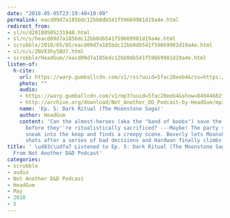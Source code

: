 ```yaml
---
date: "2018-05-05T23:19:40+10:00"
permalink: eacd09d7a185bdc12bb0db541f59669981d19a4e.html
redirect_from:
- sl/n/d20180505231940.html
- sl/n/s/heacd09d7a185bdc12bb0db541f59669981d19a4e.html
- scrobble/2018/05/05/eacd09d7a185bdc12bb0db541f59669981d19a4e.html
- sl/n/s/ZNVX3hy5BU7.html
- scrobble/HeadGum//eacd09d7a185bdc12bb0db541f59669981d19a4e.html
listen-of:
  h-cite:
    url: https://warp.gumballcdn.com/v1/rss?uuid=5fac20eeb4&rss=https://rss.art19.com/not-another-d-and-d-podcast
    photo: ""
    audio:
    - https://warp.gumballcdn.com/v1/mp3?uuid=5fac20eeb4&show=84944682f0&mp3=http://rss.art19.com/episodes/6b622b6f-2316-41e9-ac03-e248f317cda5.mp3
    - http://archive.org/download/Not_Another_DD_Podcast-by-HeadGum/mp3
    name: 'Ep. 5: Dark Ritual (The Moonstone Saga)'
    author: HeadGum
    content: 'Can the almost-heroes (aka the "band of boobs") save the Green Teens
      before they''re ritualistically sacrificed? ---Maybe! The party splits up to
      sneak into the keep and finds a creepy scene. Beverly lets Moonshine call the
      shots after a series of bad decisions and Hardwon finally climbs something successfully. '
title: ' \ud83c\udfa7 Listened to Ep. 5: Dark Ritual (The Moonstone Saga) by HeadGum
  From Not Another D&D Podcast'
categories:
- scrobble
- audio
- Not Another D&D Podcast
- HeadGum
- May
- 2018
- 5
---
```

